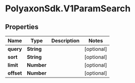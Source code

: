 # PolyaxonSdk.V1ParamSearch

## Properties

Name | Type | Description | Notes
------------ | ------------- | ------------- | -------------
**query** | **String** |  | [optional] 
**sort** | **String** |  | [optional] 
**limit** | **Number** |  | [optional] 
**offset** | **Number** |  | [optional] 


